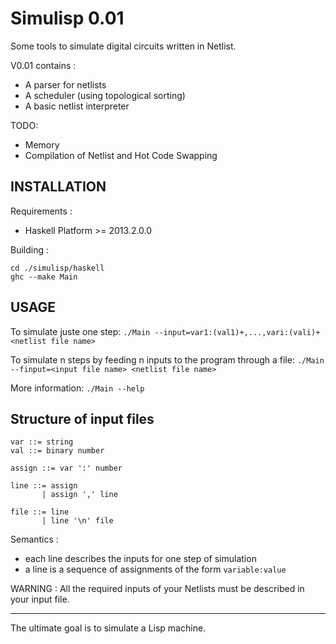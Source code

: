 Simulisp 0.01
=============

Some tools to simulate digital circuits written in Netlist.

V0.01 contains : 
- A parser for netlists
- A scheduler (using topological sorting)
- A basic netlist interpreter

TODO:
- Memory
- Compilation of Netlist and Hot Code Swapping


INSTALLATION
------------

Requirements :
- Haskell Platform >= 2013.2.0.0

Building : 

    cd ./simulisp/haskell
    ghc --make Main

USAGE
-----

To simulate juste one step:
`./Main --input=var1:(val1)+,...,vari:(vali)+ <netlist file name>`

To simulate n steps by feeding n inputs to the program through a file:
`./Main --finput=<input file name> <netlist file name>`

More information:
`./Main --help`

Structure of input files
------------------------

    var ::= string                                                        
    val ::= binary number                                                 
                                                                          
    assign ::= var ':' number                                             
                                                                          
    line ::= assign                                                     
           | assign ',' line                                            
                                                                          
    file ::= line                                                        
           | line '\n' file                                              
                                                                          
Semantics :                                                     
- each line describes the inputs for one step of simulation           
- a line is a sequence of assignments of the form `variable:value`

WARNING : All the required inputs of your Netlists must be described in
your input file.

----------------------

The ultimate goal is to simulate a Lisp machine.
